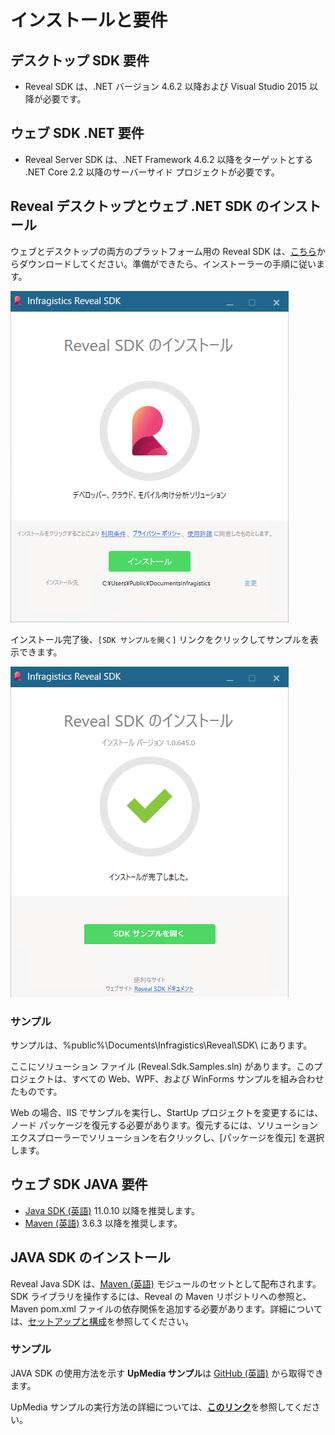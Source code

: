 # インストールと要件

## デスクトップ SDK 要件

- Reveal SDK は、.NET バージョン 4.6.2 以降および Visual Studio 2015 以降が必要です。

## ウェブ SDK .NET 要件

- Reveal Server SDK は、.NET Framework 4.6.2 以降をターゲットとする .NET Core 2.2 以降のサーバーサイド プロジェクトが必要です。

## Reveal デスクトップとウェブ .NET SDK のインストール

ウェブとデスクトップの両方のプラットフォーム用の Reveal SDK
は、[こちら](https://www.revealbi.io/jp)からダウンロードしてください。準備ができたら、インストーラーの手順に従います。

<img src="images/installScreen_desktop.png" alt="installScreen_desktop" class="responsive-img"/>

インストール完了後、`[SDK サンプルを開く]` リンクをクリックしてサンプルを表示できます。

<img src="images/afterInstallScreen_desktop.png" alt="afterInstallScreen_desktop" class="responsive-img"/>

### サンプル

サンプルは、%public%\\Documents\\Infragistics\\Reveal\\SDK\\ にあります。

ここにソリューション ファイル (Reveal.Sdk.Samples.sln) があります。このプロジェクトは、すべての Web、WPF、および WinForms サンプルを組み合わせたものです。

Web の場合、IIS でサンプルを実行し、StartUp プロジェクトを変更するには、ノード パッケージを復元する必要があります。復元するには、ソリューション エクスプローラーでソリューションを右クリックし、\[パッケージを復元\] を選択します。


## ウェブ SDK JAVA 要件
- [Java SDK (英語)](https://www.oracle.com/java/technologies/javase-downloads.html) 11.0.10 以降を推奨します。
- [Maven (英語)](https://maven.apache.org/download.cgi) 3.6.3 以降を推奨します。
 
## JAVA SDK のインストール

Reveal Java SDK は、[Maven (英語)](https://maven.apache.org/what-is-maven.html) モジュールのセットとして配布されます。SDK ライブラリを操作するには、Reveal の Maven リポジトリへの参照と、Maven pom.xml ファイルの依存関係を追加する必要があります。詳細については、[セットアップと構成](~/jp/developer/java-sdk/setup-configuration.md)を参照してください。

### サンプル
JAVA SDK の使用方法を示す **UpMedia サンプル**は [GitHub (英語)](https://github.com/RevealBi/sdk-samples-java) から取得できます。

UpMedia サンプルの実行方法の詳細については、[**このリンク**](~/jp/developer/java-sdk/running-upmedia-samples.md)を参照してください。

